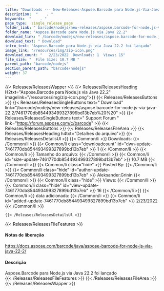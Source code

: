 ```yaml
---
title: "Downloads --- New-Releases-Aspose.Barcode para Node.js-Via-Java-22.2." 
description:  "    . " 
keywords:  "    . " 
page_type:  single_release_page
folder_link: " barcode/nodejs/new-releases/aspose.barcode-for-node.js-via-java-22.2/"
folder_name: "Aspose.Barcode para Node.js via Java 22.2"
download_link: " /barcode/nodejs/new-releases/aspose.barcode-for-node.js-via-java-22.2/7461770db854493499327899bd13b7eb"
download_text: " Download"
intro_text: "Aspose.Barcode para Node.js via Java 22.2 foi lançado"
image_link: "/resources/img/zip-icon.png"
download_count: "   2/23/2022  Downloads: 1  Views: 15"
file_size: "  File Size: 10.7 MB "
parent_path: "barcode/nodejs"
section_parent_path: "barcode/nodejs"
weight: 37
---
```


{{< Releases/ReleasesWapper >}}
  {{< Releases/ReleasesHeading H2txt="Aspose.Barcode para Node.js via Java 22.2" imagelink="/resources/img/zip-icon.png">}}
  {{< Releases/ReleasesButtons >}}
    {{< Releases/ReleasesSingleButtons text=" Download" link="/barcode/nodejs/new-releases/aspose.barcode-for-node.js-via-java-22.2/7461770db854493499327899bd13b7eb%20%20" >}}
    {{< Releases/ReleasesSingleButtons text=" Support Forum " link="https://forum.aspose.com/c/barcode" >}}
  {{< Releases/ReleasesButtons >}}
  {{< Releases/ReleasesFileArea >}}
    {{< Releases/ReleasesHeading h4txt="Detalhes do arquivo">}}
    {{< Releases/ReleasesDetailsUl >}}
            {{< Common/li  >}} Downloads: {{< /Common/li >}} 
      {{< Common/li class="downloadcount" id="dwn-update-7461770db854493499327899bd13b7eb" >}} 1 {{< /Common/li >}} 
      {{< Common/li  >}} Tamanho do arquivo: {{< /Common/li >}} 
      {{< Common/li id="size-update-7461770db854493499327899bd13b7eb" >}} 10.7 MB {{< /Common/li >}} 
      {{< Common/li  class="hide" >}} Posted By: {{< /Common/li >}} 
      {{< Common/li class="hide" id="author-update-7461770db854493499327899bd13b7eb" >}} Aleksander.Grinin {{< /Common/li >}} 
      {{< Common/li class="hide"  >}} Views: {{< /Common/li >}} 
      {{< Common/li class="hide" id="view-update-7461770db854493499327899bd13b7eb" >}} 16 {{< /Common/li >}} 
      {{< Common/li  >}} data adicionada: {{< /Common/li >}} 
      {{< Common/li id="added-update-7461770db854493499327899bd13b7eb" >}} 2/23/2022 {{< /Common/li >}} 

    {{< /Releases/ReleasesDetailsUl >}}

  {{< Releases/ReleasesFileFeatures >}}
      <h4>Notas de liberação</h4><div><a href="https://docs.aspose.com/barcode/java/aspose-barcode-for-node-js-via-java-22-2/">https://docs.aspose.com/barcode/java/aspose-barcode-for-node-js-via-java-22-2/</a></div><h4>Descrição</h4><div class="HTMLDescription">Aspose.Barcode para Node.js via Java 22.2 foi lançado</div>
  {{< /Releases/ReleasesFileFeatures >}}
 {{< /Releases/ReleasesFileArea >}}
{{< /Releases/ReleasesWapper >}}


